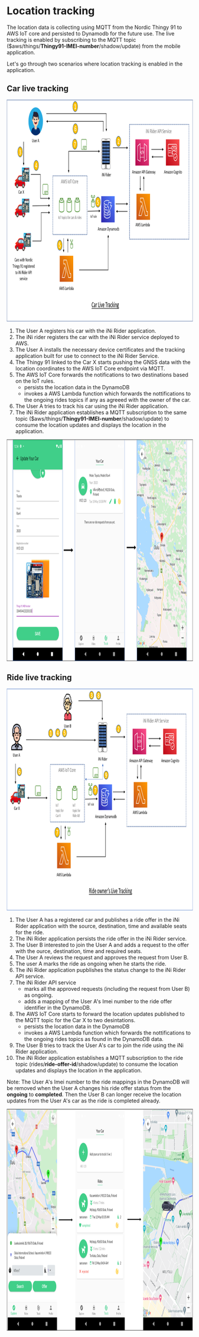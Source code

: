 # Location tracking
The location data is collecting using MQTT from the Nordic Thingy 91 to AWS IoT core and persisted to Dynamodb for the future use. The live tracking is enabled by subscribing to the MQTT topic ($aws/things/**Thingy91-IMEI-number**/shadow/update) from the mobile application.

Let's go through two scenarios where location tracking is enabled in the application.

## Car live tracking
<p align="center">
<img src="car-tracking.png" width="1000" height="600" />
</p>

1. The User A registers his car with the iNi Rider application.
2. The iNi rider registers the car with the iNi Rider service deployed to AWS.
3. The User A installs the necessary device certificates and the tracking application built for use to connect to the iNi Rider Service.
4. The Thingy 91 linked to the Car X starts pushing the GNSS data with the location coordinates to the AWS IoT Core endpoint via MQTT.
5. The AWS IoT Core forwards the notifications to two destinations based on the IoT rules.
    - persists the location data in the DynamoDB
    - invokes a AWS Lambda function which forwards the nottifications to the ongoing rides topics if any as agreeed with the owner of the car.
6. The User A tries to track his car using the iNi Rider application.
7. The iNi Rider application establishes a MQTT subscription to the same topic ($aws/things/**Thingy91-IMEI-number**/shadow/update) to consume the location updates and displays the location in the application.

<p align="center">
<img src="car-tracking-mobile.png" width="1000" height="600" />
</p>

## Ride live tracking

<p align="center">
<img src="ride-tracking.png" width="1000" height="600" />
</p>

1. The User A has a registered car and publishes a ride offer in the iNi Rider application with the source, destination, time and available seats for the ride.
2. The iNi Rider application persists the ride offer in the iNi Rider service.
3. The User B interested to join the User A and adds a request to the offer with the ource, destination, time and required seats.
4. The User A reviews the request and approves the request from User B.
5. The user A marks the ride as ongoing when he starts the ride.
6. The iNi Rider application pupblishes the status change to the iNi Rider API service.
7. The iNi Rider API service 
   - marks all the approved requests (including the request from User B) as ongoing.
   - adds a mapping of the User A's Imei number to the ride offer identifier in the DynamoDB.
8. The AWS IoT Core starts to forward the location updates published to the MQTT topic for the Car X to two desintations.
    - persists the location data in the DynamoDB
    - invokes a AWS Lambda function which forwards the nottifications to the ongoing rides topics as found in the DynamoDB data. 
9. The User B tries to track the User A's car to join the ride using the iNi Rider application.
10. The iNi Rider application establishes a MQTT subscription to the ride topic (rides/**ride-offer-id**/shadow/update) to consume the location updates and displays the location in the application.

Note: The User A's Imei number to the ride mappings in the DynamoDB will be removed when the User A changes his ride offer status from the **ongoing** to **completed**. Then the User B can longer receive the location updates from the User A's car as the ride is completed already.

<p align="center">
<img src="ride-tracking-mobile.png" width="1000" height="600" />
</p>